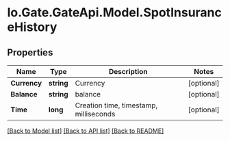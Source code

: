 
# Io.Gate.GateApi.Model.SpotInsuranceHistory

## Properties

Name | Type | Description | Notes
------------ | ------------- | ------------- | -------------
**Currency** | **string** | Currency | [optional] 
**Balance** | **string** | balance | [optional] 
**Time** | **long** | Creation time, timestamp, milliseconds | [optional] 

[[Back to Model list]](../README.md#documentation-for-models)
[[Back to API list]](../README.md#documentation-for-api-endpoints)
[[Back to README]](../README.md)
